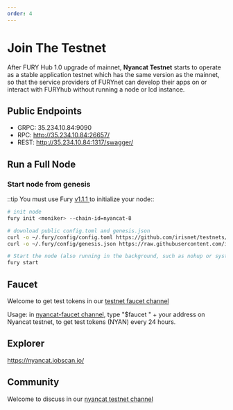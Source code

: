```yaml
---
order: 4
---
```


# Join The Testnet

After FURY Hub 1.0 upgrade of mainnet, **Nyancat Testnet** starts to operate as a stable application testnet which has the same version as the mainnet, so that the service providers of FURYnet can develop their apps on or interact with FURYhub without running a node or lcd instance.

## Public Endpoints

- GRPC: 35.234.10.84:9090
- RPC: http://35.234.10.84:26657/
- REST: http://35.234.10.84:1317/swagger/



## Run a Full Node

### Start node from genesis
::tip 
You must use Fury [v1.1.1](https://github.com/fury-zone/fury/releases/tag/v1.1.1)[ ](https://github.com/fury-zone/fury/releases/tag/v1.0.1) to initialize your node::

```bash
# init node
fury init <moniker> --chain-id=nyancat-8

# download public config.toml and genesis.json
curl -o ~/.fury/config/config.toml https://github.com/irisnet/testnets/blob/master/nyancat/config/config.toml
curl -o ~/.fury/config/genesis.json https://raw.githubusercontent.com/irisnet/testnets/master/nyancat/config/genesis.json

# Start the node (also running in the background, such as nohup or systemd)
fury start
```



## Faucet

Welcome to get test tokens in our [testnet faucet channel](https://discord.gg/Z6PXeTb5Mt) 

Usage: in [nyancat-faucet channel](https://discord.gg/Z6PXeTb5Mt), type "$faucet " + your address on Nyancat testnet, to get test tokens (NYAN) every 24 hours.

## Explorer

<https://nyancat.iobscan.io/>

## Community

Welcome to discuss in our [nyancat testnet channel](https://discord.gg/9cSt7MX2fn) 
